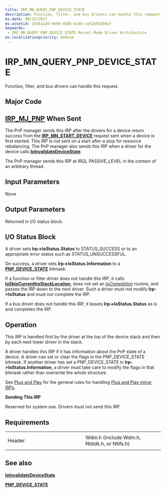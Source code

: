 ```yaml
---
title: IRP_MN_QUERY_PNP_DEVICE_STATE
description: Function, filter, and bus drivers can handle this request.
ms.date: 08/12/2017
ms.assetid: 24362a20-9e9d-4566-bc95-ce52b91056af
keywords:
 - IRP_MN_QUERY_PNP_DEVICE_STATE Kernel-Mode Driver Architecture
ms.localizationpriority: medium
---
```


# IRP\_MN\_QUERY\_PNP\_DEVICE\_STATE


Function, filter, and bus drivers can handle this request.

Major Code
----------

[**IRP\_MJ\_PNP**](irp-mj-pnp.md)
When Sent
---------

The PnP manager sends this IRP after the drivers for a device return success from the [**IRP\_MN\_START\_DEVICE**](irp-mn-start-device.md) request sent when a device is first started. This IRP is not sent on a start after a stop for resource rebalancing. The PnP manager also sends this IRP when a driver for the device calls [**IoInvalidateDeviceState**](https://docs.microsoft.com/windows-hardware/drivers/ddi/content/wdm/nf-wdm-ioinvalidatedevicestate).

The PnP manager sends this IRP at IRQL PASSIVE\_LEVEL in the context of an arbitrary thread.

## Input Parameters


None

## Output Parameters


Returned in I/O status block.

## I/O Status Block


A driver sets **Irp-&gt;IoStatus.Status** to STATUS\_SUCCESS or to an appropriate error status such as STATUS\_UNSUCCESSFUL.

On success, a driver sets **Irp-&gt;IoStatus.Information** to a [**PNP\_DEVICE\_STATE**](https://docs.microsoft.com/windows-hardware/drivers/kernel/handling-an-irp-mn-surprise-removal-request#about-pnpdevicestate) bitmask.


If a function or filter driver does not handle this IRP, it calls [**IoSkipCurrentIrpStackLocation**](https://docs.microsoft.com/windows-hardware/drivers/kernel/mm-bad-pointer), does not set an [*IoCompletion*](https://docs.microsoft.com/windows-hardware/drivers/ddi/content/wdm/nc-wdm-io_completion_routine) routine, and passes the IRP down to the next driver. Such a driver must not modify **Irp-&gt;IoStatus** and must not complete the IRP.

If a bus driver does not handle this IRP, it leaves **Irp-&gt;IoStatus.Status** as is and completes the IRP.

Operation
---------

This IRP is handled first by the driver at the top of the device stack and then by each next lower driver in the stack.

A driver handles this IRP if it has information about the PnP state of a device. A driver can set or clear the flags in the PNP\_DEVICE\_STATE bitmask. If another driver has set a PNP\_DEVICE\_STATE in **Irp-&gt;IoStatus.Information**, a driver must take care to modify the flags in that bitmask rather than overwrite the whole structure.

See [Plug and Play](https://docs.microsoft.com/windows-hardware/drivers/kernel/implementing-plug-and-play) for the general rules for handling [Plug and Play minor IRPs](plug-and-play-minor-irps.md).

**Sending This IRP**

Reserved for system use. Drivers must not send this IRP.

Requirements
------------

<table>
<colgroup>
<col width="50%" />
<col width="50%" />
</colgroup>
<tbody>
<tr class="odd">
<td><p>Header</p></td>
<td>Wdm.h (include Wdm.h, Ntddk.h, or Ntifs.h)</td>
</tr>
</tbody>
</table>

## See also


[**IoInvalidateDeviceState**](https://docs.microsoft.com/windows-hardware/drivers/ddi/content/wdm/nf-wdm-ioinvalidatedevicestate)

[**PNP\_DEVICE\_STATE**](https://docs.microsoft.com/windows-hardware/drivers/kernel/handling-an-irp-mn-surprise-removal-request#about-pnpdevicestate)
